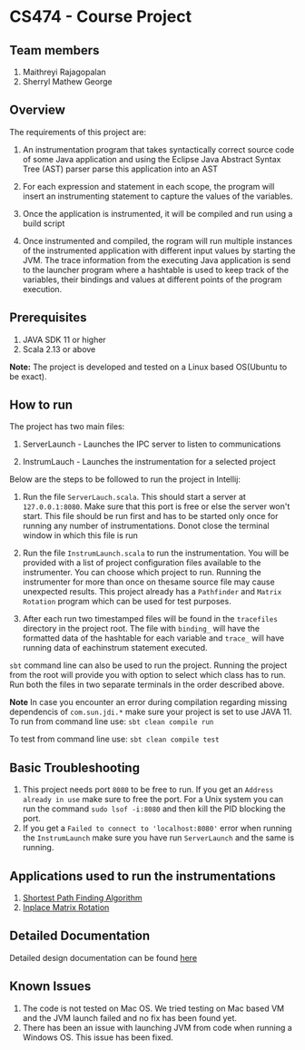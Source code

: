 # CS474 - Course Project
## Team members
1. Maithreyi Rajagopalan
2. Sherryl Mathew George
## Overview
The requirements of this project are:

1. An instrumentation program that takes syntactically correct source code of some Java application and using the Eclipse Java Abstract Syntax Tree (AST) parser parse this application into an AST

2. For each expression and statement in each scope, the program will insert an instrumenting statement to capture the values of the variables. 

3. Once the application is instrumented, it will be compiled and run using a build script

4. Once instrumented and compiled, the rogram will run multiple instances of the instrumented application with different input values by starting the JVM. The trace information from the executing Java application is send to the launcher program where a hashtable is used to keep track of the variables, their bindings and values at different points of the program execution.
## Prerequisites
1. JAVA SDK 11 or higher
2. Scala 2.13 or above

**Note:** The project is developed and tested on a Linux based OS(Ubuntu to be exact).
## How to run
The project has two main files:

1. ServerLaunch - Launches the IPC server to listen to communications

2. InstrumLauch - Launches the instrumentation for a selected project

Below are the steps to be followed to run the project in Intellij:

1. Run the file `ServerLauch.scala`. This should start a server at `127.0.0.1:8080`. Make sure that this port is free  or else the server won't start. This file should be run first and has to be started only once for running any number of instrumentations. Donot close the terminal window in which this file is run

2. Run the file `InstrumLaunch.scala` to run the instrumentation. You will be provided with a list of project configuration files available to the instrumenter. You can choose which project to run. Running the instrumenter for more than once on thesame source file may cause unexpected results. This project already has a `Pathfinder` and `Matrix Rotation` program which can be used for test purposes. 

3. After each run two timestamped files will be found in the `tracefiles` directory in the project root. The file with `binding_` will have the formatted data of the hashtable for each variable and `trace_` will have running data of eachinstrum statement executed.

`sbt` command line can also be used to run the project. Running the project from the root will provide you with option to select which class has to run. Run both the files in two separate terminals in the order described above.

**Note** In case you encounter an error during compilation regarding missing dependencis of `com.sun.jdi.*` make sure your project is set to use JAVA 11.
To run from command line use:
`sbt clean compile run`

To test from command line use:
`sbt clean compile test`

## Basic Troubleshooting
1. This project needs port `8080` to be free to run. If you get an `Address already in use` make sure to free the port. For a Unix system you can run the command `sudo lsof -i:8080` and then kill the PID blocking the port.
2. If you get a `Failed to connect to 'localhost:8080'` error when running the `InstrumLaunch` make sure you have run `ServerLaunch` and the same is running.

## Applications used to run the instrumentations
1. [Shortest Path Finding Algorithm](https://github.com/Suwadith/A-Star-Shortest-Pathfinding-Algorithm-Square-Grid-Java)
2. [Inplace Matrix Rotation](https://www.geeksforgeeks.org/inplace-rotate-square-matrix-by-90-degrees/)

## Detailed Documentation
Detailed design documentation can be found [here](report/report.pdf)

## Known Issues
1. The code is not tested on Mac OS. We tried testing on Mac based VM and the JVM launch failed and no fix has been found yet.
2. There has been an issue with launching JVM from code when running a Windows OS. This issue has been fixed.